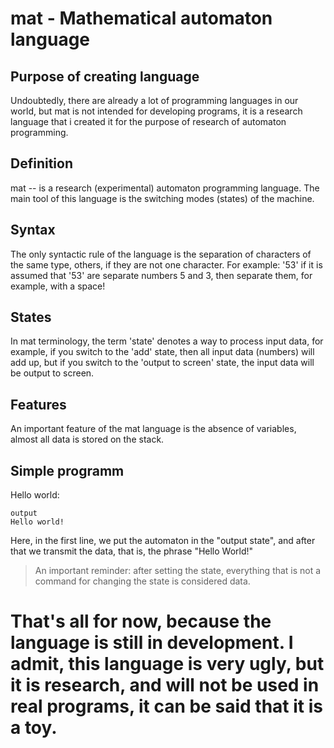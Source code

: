 # mat - Mathematical automaton language
## Purpose of creating language
Undoubtedly, there are already a lot of programming languages in our world, but mat is not intended for developing programs, it is a research language that i created it for the purpose of research of automaton programming.

## Definition
mat -- is a research (experimental) automaton programming language. The main tool of this language is the switching modes (states) of the machine.

## Syntax
The only syntactic rule of the language is the separation of characters of the same type, others, if they are not one character. For example: '53' if it is assumed that '53' are separate numbers 5 and 3, then separate them, for example, with a space!

## States
In mat terminology, the term 'state' denotes a way to process input data, for example, if you switch to the 'add' state, then all input data (numbers) will add up, but if you switch to the 'output to screen' state, the input data will be output to screen.

## Features
An important feature of the mat language is the absence of variables, almost all data is stored on the stack.

## Simple programm
Hello world:
```
output 
Hello world!
```
Here, in the first line, we put the automaton in the "output state", and after that we transmit the data, that is, the phrase "Hello World!"

> An important reminder: after setting the state, everything that is not a command for changing the state is considered data.

# That's all for now, because the language is still in development. I admit, this language is very ugly, but it is research, and will not be used in real programs, it can be said that it is a toy.
